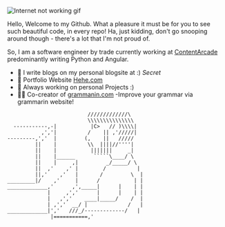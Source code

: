 
![Internet not working gif](https://i.pinimg.com/originals/71/f1/a9/71f1a93b6932fffc6a4e8bd43dab7f39.gif)

Hello, Welcome to my Github. What a pleasure it must be for you to see such beautiful code, in every repo! Ha, just kidding, don't go snooping around though - there's a lot that I'm not proud of. 

So, I am a software engineer by trade currently working at [ContentArcade](https://www.contentarcade.com/) predominantly writing Python and Angular.

- 📗 I write blogs on my personal blogsite at :) *Secret*  
- 💬 Portfolio Website [Hehe.com](https://abuzar-061.github.io/CV/Project-Portfolio.html)
- 📆 Always working on personal Projects :)  
- 🏃‍♂️ Co-creator of [grammanin.com](https://www.grammarin.com/) -Improve your grammar via grammarin website!



```
                          /////////////\
                          \\\\\\\\\\\\\\\
  -----------,-|           |C>   // )\\\\|
           ,','|          /    || ,'/////|
---------,','  |         (,    ||   /////
         ||    |          \\  ||||//''''|
         ||    |           |||||||     _|
         ||    |______      `````\____/ \
         ||    |     ,|         _/_____/ \
         ||  ,'    ,' |        /          |
         ||,'    ,'   |       /         \  |
_________|/    ,'     |      /           | |
_____________,'      ,',_____|      |    | |
             |     ,','      |      |    | |
             |   ,','    ____|_____/    /  |
             | ,','  __/ |             /   |
_____________|','   ///_/-------------/   |
              |===========,'
```





